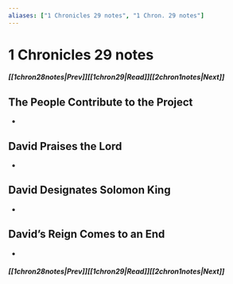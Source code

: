 ```yaml
---
aliases: ["1 Chronicles 29 notes", "1 Chron. 29 notes"]
---
```

# 1 Chronicles 29 notes
##### <span class=arrow-left></span>[[1chron28notes|Prev]]<span class=navigation-separator></span>[[1chron29|Read]]<span class=navigation-separator></span>[[2chron1notes|Next]]<span class=arrow-right></span>
## The People Contribute to the Project
- 
## David Praises the Lord
- 
## David Designates Solomon King
- 
## David’s Reign Comes to an End
- 
##### <span class=arrow-left></span>[[1chron28notes|Prev]]<span class=navigation-separator></span>[[1chron29|Read]]<span class=navigation-separator></span>[[2chron1notes|Next]]<span class=arrow-right></span>